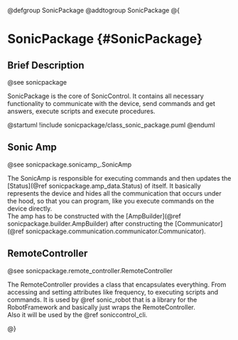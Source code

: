 @defgroup SonicPackage
@addtogroup SonicPackage
@{

# SonicPackage {#SonicPackage}

## Brief Description

@see sonicpackage

SonicPackage is the core of SonicControl.
It contains all necessary functionality to communicate with the device, send commands and get answers, execute scripts and execute procedures.

@startuml
!include sonicpackage/class_sonic_package.puml
@enduml

## Sonic Amp

@see sonicpackage.sonicamp_.SonicAmp

The SonicAmp is responsible for executing commands and then updates the [Status](@ref sonicpackage.amp_data.Status) of itself. It basically represents the device and hides all the communication that occurs under the hood, so that you can program, like you execute commands on the device directly.  
The amp has to be constructed with the [AmpBuilder](@ref sonicpackage.builder.AmpBuilder) after constructing the [Communicator](@ref sonicpackage.communication.communicator.Communicator).

## RemoteController

@see sonicpackage.remote_controller.RemoteController

The RemoteController provides a class that encapsulates everything. From accessing and setting attributes like frequency, to executing scripts and commands. 
It is used by @ref sonic_robot that is a library for the RobotFramework and basically just wraps the RemoteController.  
Also it will be used by the @ref soniccontrol_cli.

@}